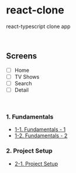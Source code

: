# react-clone

react-typescript clone app

<br>

## Screens

- [ ] Home
- [ ] TV Shows
- [ ] Search
- [ ] Detail

<br>

### 1. Fundamentals

- [1-1. Fundamentals - 1](https://github.com/daldalhada/react-clone/blob/main/description/1/1-1.md)
- [1-2. Fundamentals - 2](hhttps://github.com/daldalhada/react-clone/blob/main/description/1/1-2.md)

### 2. Project Setup

- [2-1. Project Setup](https://github.com/daldalhada/react-clone/blob/main/description/2/2-1.md)
